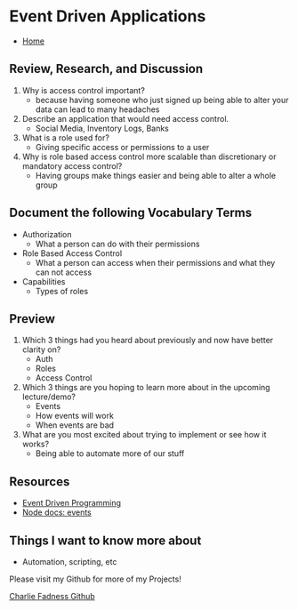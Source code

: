 # Event Driven Applications

- [Home](https://fadnesscharlie.github.io/reading-notes/401/)

## Review, Research, and Discussion

1. Why is access control important?
   - because having someone who just signed up being able to alter your data can lead to many headaches
2. Describe an application that would need access control.
   - Social Media, Inventory Logs, Banks
3. What is a role used for?
   - Giving specific access or permissions to a user
4. Why is role based access control more scalable than discretionary or mandatory access control?
   - Having groups make things easier and being able to alter a whole group

## Document the following Vocabulary Terms

- Authorization
  - What a person can do with their permissions
- Role Based Access Control
  - What a person can access when their permissions and what they can not access
- Capabilities
  - Types of roles

## Preview

1. Which 3 things had you heard about previously and now have better clarity on?
   - Auth
   - Roles
   - Access Control
2. Which 3 things are you hoping to learn more about in the upcoming lecture/demo?
   - Events
   - How events will work
   - When events are bad
3. What are you most excited about trying to implement or see how it works?
   - Being able to automate more of our stuff

## Resources

- [Event Driven Programming](https://alligator.io/nodejs/event-driven-programming/)
- [Node docs: events](https://nodejs.org/api/events.html)

## Things I want to know more about

- Automation, scripting, etc

Please visit my Github for more of my Projects!

[Charlie Fadness Github](https://github.com/fadnesscharlie)
